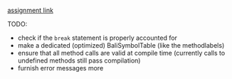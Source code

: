 [assignment link](https://www.cs.utexas.edu/~pingali/CS380C/2023/assignments/assignment1/index.html)

TODO:
- check if the `break` statement is properly accounted for
- make a dedicated (optimized) BaliSymbolTable (like the methodlabels)
- ensure that all method calls are valid at compile time (currently calls to undefined methods still pass compilation)
- furnish error messages more